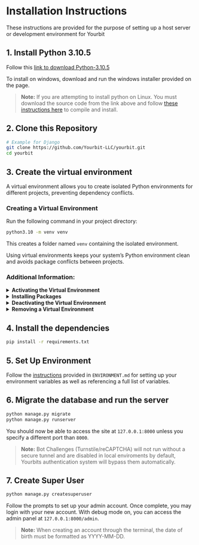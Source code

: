 # Installation Instructions
These instructions are provided for the purpose of setting up a host server or development environment for Yourbit


## **1. Install Python 3.10.5**


Follow this [link to download Python-3.10.5](https://www.python.org/downloads/release/python-3105/)

To install on windows, download and run the windows installer provided on the page.

> **Note:** If you are attempting to install python on Linux. You must download the source code from the link above and follow [these instructions here](https://github.com/Yourbit-LLC/yourbit/blob/main/docs/installation/install-python-source.md) to compile and install.

## **2. Clone this Repository**

```sh
# Example for Django
git clone https://github.com/Yourbit-LLC/yourbit.git
cd yourbit
```

## **3. Create the virtual environment**

A virtual environment allows you to create isolated Python environments for different projects, preventing dependency conflicts.

### **Creating a Virtual Environment**

Run the following command in your project directory:

```sh
python3.10 -m venv venv
```

This creates a folder named `venv` containing the isolated environment.

Using virtual environments keeps your system’s Python environment clean and avoids package conflicts between projects.


### **Additional Information:**

<details>
  
<summary><strong>Activating the Virtual Environment</strong></summary>

- On **Linux/macOS**:

  ```sh
  source venv/bin/activate
  ```

- On **Windows (PowerShell)**:

  ```powershell
  venv\Scripts\Activate
  ```

Once activated, your terminal prompt should show `(venv)`, indicating you are using the virtual environment.
</details>

<details>
<summary><strong>Installing Packages</strong></summary>

With the virtual environment activated, install packages using `pip`:

```sh
pip install package_name
```

</details>

<details>
<summary><strong>Deactivating the Virtual Environment</strong></summary>

To exit the virtual environment, simply run:

```sh
deactivate
```

</details>

<details>
<summary><strong>Removing a Virtual Environment</strong></summary>

If you no longer need the virtual environment, you can delete it:

```sh
rm -rf venv
```

or on Windows:

```powershell
Remove-Item -Recurse -Force venv
```

---
</details>

## **4. Install the dependencies**
```sh
pip install -r requirements.txt
```

## **5. Set Up Environment**  

Follow the [instructions](https://github.com/Yourbit-LLC/yourbit/blob/main/ENVIRONMENT.md) provided in `ENVIRONMENT.md` for setting up your environment variables as well as referencing a full list of variables.


## **6. Migrate the database and run the server**

```bash
python manage.py migrate
python manage.py runserver
```

You should now be able to access the site at `127.0.0.1:8000` unless you specify a different port than `8000`. 

> **Note:** Bot Challenges (Turnstile/reCAPTCHA) will not run without a secure tunnel and are disabled in local enviroments by default, Yourbits authentication system will bypass them automatically.

## **7. Create Super User**
```bash
python manage.py createsuperuser
```

Follow the prompts to set up your admin account. Once complete, you may login with your new account. With debug mode on, you can access the admin panel at `127.0.0.1:8000/admin`.

> **Note:** When creating an account through the terminal, the date of birth must be formatted as YYYY-MM-DD. 





